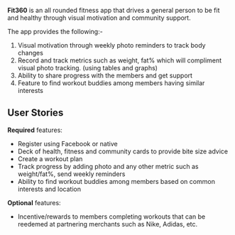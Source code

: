 **Fit360** is an all rounded fitness app that drives a general person to be fit and healthy through visual motivation and community support.

The app provides the following:-
1. Visual motivation through weekly photo reminders to track body changes
2. Record and track metrics such as weight, fat% which will compliment visual photo tracking. (using tables and graphs)
3. Ability to share progress with the members and get support
4. Feature to find workout buddies among members having similar interests

## User Stories

**Required** features:

- Register using Facebook or native
- Deck of health, fitness and community cards to provide bite size advice
- Create a workout plan
- Track progress by adding photo and any other metric such as weight/fat%, send weekly reminders
- Ability to find workout buddies among members based on common interests and location

**Optional** features:

- Incentive/rewards to members completing workouts that can be reedemed at partnering merchants such as Nike, Adidas, etc.

